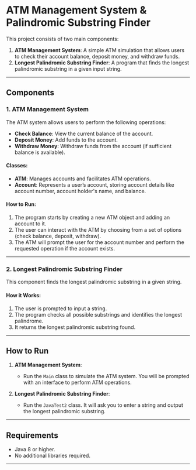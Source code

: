 # ATM Management System & Palindromic Substring Finder

This project consists of two main components:

1. **ATM Management System**: A simple ATM simulation that allows users to check their account balance, deposit money, and withdraw funds.
2. **Longest Palindromic Substring Finder**: A program that finds the longest palindromic substring in a given input string.

---

## Components

### 1. ATM Management System

The ATM system allows users to perform the following operations:

- **Check Balance**: View the current balance of the account.
- **Deposit Money**: Add funds to the account.
- **Withdraw Money**: Withdraw funds from the account (if sufficient balance is available).

#### Classes:
- **ATM**: Manages accounts and facilitates ATM operations.
- **Account**: Represents a user’s account, storing account details like account number, account holder's name, and balance.

#### How to Run:
1. The program starts by creating a new ATM object and adding an account to it.
2. The user can interact with the ATM by choosing from a set of options (check balance, deposit, withdraw).
3. The ATM will prompt the user for the account number and perform the requested operation if the account exists.

---

### 2. Longest Palindromic Substring Finder

This component finds the longest palindromic substring in a given string.

#### How it Works:
1. The user is prompted to input a string.
2. The program checks all possible substrings and identifies the longest palindrome.
3. It returns the longest palindromic substring found.

---

## How to Run

1. **ATM Management System**:
   - Run the `Main` class to simulate the ATM system. You will be prompted with an interface to perform ATM operations.

2. **Longest Palindromic Substring Finder**:
   - Run the `JavaTest2` class. It will ask you to enter a string and output the longest palindromic substring.

---

## Requirements

- Java 8 or higher.
- No additional libraries required.

---


